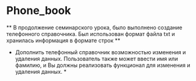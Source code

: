 # Phone_book
** В продолжение семинарского урока, было выполнено создание телефонного справочника. Был использован формат файла txt и хранилась информация в формате строк **
* Дополнить телефонный справочник возможностью изменения и удаления данных.
Пользователь также может ввести имя или фамилию, и Вы должны реализовать функционал
для изменения и удаления данных. *
